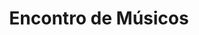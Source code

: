 ---
ID: 4949
title: Encontro de Músicos
image-xl: ""
image-l: ""
image-sq-l: ""
image-sq-m: ""
post_excerpt: ""
layout: event
permalink: eventos/encontro-de-musicos
published: true
event:
  event_id: "105"
  event_slug: encontro-de-musicos
  event_owner: "2"
  event_status: "1"
  event_name: Encontro de Músicos
  event_start_time: 00:00:00
  event_end_time: 00:00:00
  event_start_date: 2018-05-26
  event_end_date: 2018-05-27
  post_content: null
  event_rsvp: "0"
  event_spaces: null
  location_id: "0"
  recurrence_id: null
  event_category_id: null
  event_attributes: null
  event_date_created: 2018-01-14 09:49:02
  event_date_modified: null
  recurrence: null
  recurrence_interval: null
  recurrence_freq: null
  recurrence_byday: null
  recurrence_byweekno: null
  blog_id: null
  group_id: "0"
  post_id: "4949"
  event_all_day: "0"
  event_private: "0"
  recurrence_days: null
  event_rsvp_date: null
  event_rsvp_time: null
  event_rsvp_spaces: null
  recurrence_rsvp_days: null
categories: ""
tags: ""
author: ""
slide_template:
  - default
post_date: 2018-01-01 09:43:14
---